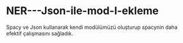 # NER---Json-ile-mod-l-ekleme
Spacy ve Json kullanarak kendi modülümüzü oluşturup spacynin daha efektif çalışmasını sağladık. 
